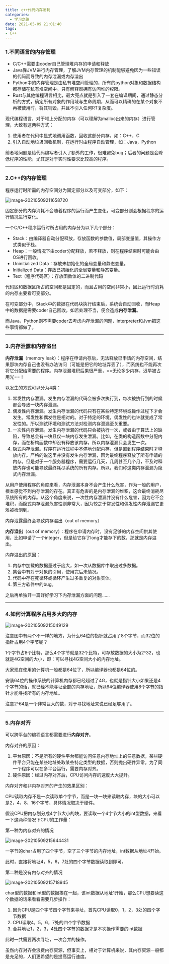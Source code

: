 ```yaml
---
title: c++代码内存消耗
categories:
  - 学习之路
date: 2021-05-09 21:01:40
tags:
- C++
---
```


### 1.不同语言的内存管理

* C/C++需要由coder自己管理堆内存的申请和释放
* Java靠JVM进行内存管理，了解JVM内存管理的机制能够避免因为一些错误的代码而导致的内存泄漏或内存溢出
* Python中的内存管理是由私有堆空间管理的，所有的python对象和数据结构都存储在私有堆空间中。只有解释器拥有访问堆的权限。
* Rust与其他编程语言相比，最大亮点就是引入了一套在编译期间，通过静态分析的方式，确定所有对象的作用域与生命周期，从而可以精确的在某个对象不再被使用时，将其销毁，并且不引入任何RT复杂度。

现代编程语言，对于堆上分配的内存（可以理解为malloc出来的内存）进行管理，大致有这两种方式：

1. 使用者在代码中显式地调用函数，回收这部分内存，如：C++，C
2. 引入自动地垃圾回收机制，在运行时由程序自动管理，如：Java，Python

前者地问题是给代码编写者引入了额外的工作，很难避免bug；后者的问题是会降低程序的性能，尤其是对于实时性要求比较高的程序。

***

### 2.C++的内存管理

程序运行时所需的内存空间分为固定部分以及可变部分，如下：

![image-20210509211658720](https://ggssh.oss-cn-beijing.aliyuncs.com/mdimg/image-20210509211658720.png)

固定部分的内存消耗不会随着程序的运行而产生变化，可变部分则会根据程序的运行情况进行变化。

一个C/C++程序运行时所占用的内存分为以下几个部分：

* Stack：由编译器自动分配释放，存放函数的参数值，局部变量值，其操作方式类似于栈。
* Heap：一般情况下由coder分配释放，若不释放，则在程序结束时可能会由OS进行回收。
* Uninitialized Data：存放未初始化的全局变量和静态变量。
* Initialized Data：存放已初始化的全局变量和静态变量。
* Text（程序代码区）：存放函数体的二进制代码

代码区和数据区所占的空间都是固定的，而且占用的空间非常小，因此运行时消耗的内存主要看可变部分。

在可变部分中，Stack中的数据在代码块执行结束后，系统会自动回收，而Heap中的数据是需要coder自己回收，如若处理不当，便会造成**内存泄漏**。

而Java，Python则不需要coder去考虑内存泄漏的问题，interpreter和Jvm把这些事情都做了。

***

### 3.内存泄露和内存溢出

**内存泄漏**（memory leak）：程序在申请内存后，无法释放已申请的内存空间，结果那块内存自己也没有办法访问（可能是把它的地址弄丢了），而系统也不能再次将它分配给需要的程序。内存泄漏堆积后果很严重，==无论多少内存，迟早被占用光==！

以发生的方式可以分为4类：

1. 常发性内存泄漏。发生内存泄漏的代码会被多次执行到，每次被执行到的时候都会导致一块内存泄漏。
2. 偶发性内存泄漏。发生内存泄漏的代码只有在某些特定环境或操作过程下才会发生。常发性和偶发性是相对的。对于特定的环境，偶发性的也许就变成了常发性的。所以测试环境和测试方法对检测内存泄漏至关重要。
3. 一次性内存泄漏。发生内存泄漏的代码只会被执行一次，或者由于算法上的缺陷，导致总会有一块且仅一块内存发生泄漏。比如，在类的构造函数中分配内存，而在析构函数中却没有释放该内存，所以内存泄漏只会发生一次。
4. 隐式内存泄漏。程序在运行过程中不停地分配内存，但是直到程序结束时才释放内存。严格的说这里并没有发生内存泄漏，因为最终程序释放了所有申请的内存。但是对于一个服务器程序，需要运行几天，几周甚至几个月，不及时释放内存也可能导致最终耗尽系统的所有内存。所以，我们称这类内存泄漏为隐式内存泄漏。

从用户使用程序的角度来看，内存泄漏本身不会产生什么危害，作为一般的用户，根本感觉不到内存泄漏的存在。真正有危害的是内存泄漏的堆积，这会最终消耗尽系统所有的内存。从这个角度来说，一次性内存泄漏并没有什么危害，因为它不会堆积，而隐式内存泄漏危害性则非常大，因为较之于常发性和偶发性内存泄漏它更难被检测到。

内存泄露最终会导致内存溢出（out of memory）

**内存溢出**（out of memory）：程序在申请内存时，没有足够的内存空间供其使用，比如申请了一个integer，但是给它存了long才能存下的数，那就是内存溢出。

内存溢出的原因：

1. 内存中加载的数据量过于庞大，如一次从数据库中取出过多数据。
2. 集合中有对于对象的引用，使用完后未情况。
3. 代码中存在死循环或循环产生过多重复的对象实体。
4. 第三方软件中的bug。

之后再单独开一篇好好学习下内存泄漏方面的问题……

***

### 4.如何计算程序占用多大的内存

![image-20210509215049129](https://ggssh.oss-cn-beijing.aliyuncs.com/mdimg/image-20210509215049129.png)

注意图中有两个不一样的地方，为什么64位的指针就占用了8个字节，而32位的指针占用4个字节呢？

1个字节占8个比特，那么4个字节就是32个比特，可存放数据的大小为2^32，也就是4G空间的大小，即：可以寻找4G空间大小的内存地址。

大家现在使用的计算机一般都是64位了，所以编译器也都是64位的。

安装64位的操作系统的计算机内存都已经超过了4G，也就是指针大小如果还是4个字节的话，就已经不能寻址全部的内存地址，所以64位编译器使用8个字节的指针才能寻找所有的内存地址。

注意2^64是一个非常巨大的数，对于寻找地址来说已经足够用了。

***

### 5.内存对齐

可以跨平台的编程语言都需要进行**内存对齐**。

内存对齐的原因：

1. 平台原因：不是所有的硬件平台都能访问任意内存地址上的任意数据，某些硬件平台只能在某些地址处取某些特定类型的数据，否则抛出硬件异常。为了同一个程序可以在多平台运行，需要内存对齐。
2. 硬件原因：经过内存对齐后，CPU访问内存的速度大大提升。

内存对齐和非内存对齐的产生的效果区别：

CPU读取内存不是一次读取单个字节，而是一块一块来读取内存，块的大小可以是2，4，8，16个字节，具体情况取决于硬件。

假设CPU把内存划分成4字节大小的块，要读取一个4字节大小的int型数据，来看一下这两种情况下CPU的工作量：

第一种为内存对齐的情况

![image-20210509215644431](https://ggssh.oss-cn-beijing.aliyuncs.com/mdimg/image-20210509215644431.png)

一字节的char占用了四个字节，空了三个字节的内存地址，int数据从地址4开始。

此时，直接将地址4，5，6，7处的四个字节数据读取到即可。

第二种是没有内存对齐的情况

![image-20210509215718945](https://ggssh.oss-cn-beijing.aliyuncs.com/mdimg/image-20210509215718945.png)

char型的数据和int型的数据挨在一起，该int数据从地址1开始，那么CPU想要读这个数据的话来看看需要几步操作：

1. 因为CPU是四个字节四个字节来寻址，首先CPU读取0，1，2，3处的四个字节数据
2. CPU读取4，5，6，7处的四个字节数据
3. 合并地址1，2，3，4处四个字节的数据才是本次操作需要的int数据

此时一共需要两次寻址，一次合并的操作。

虽然内存对齐会浪费内存资源，但事实上，相对于计算机来说，其内存资源一般都是充足的，人们更希望的是提高运行速度。